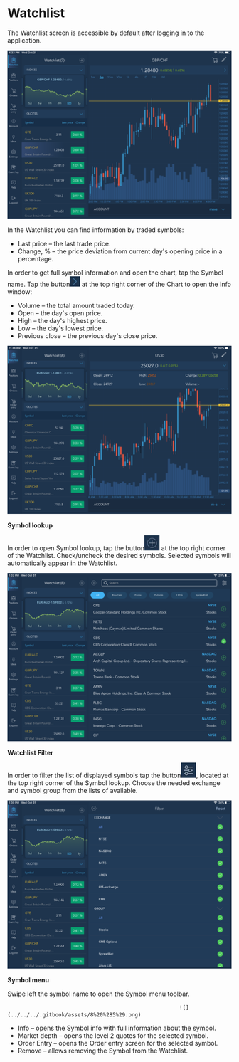 # Watchlist


The Watchlist screen is accessible by default after logging in to the application.

![](../../../.gitbook/assets/img_1582.PNG)


In the Watchlist you can find information by traded symbols:

* Last price – the last trade price.
* Change, % – the price deviation from current day's opening price in a percentage.

In order to get full symbol information and open the chart, tap the Symbol name. Tap the button![](../../../.gitbook/assets/2.jpg)
at the top right corner of the Chart to open the Info window:

* Volume – the total amount traded today.
* Open – the day's open price.
* High – the day's highest price.
* Low – the day's lowest price.
* Previous close – the previous day's close price.

![](../../../.gitbook/assets/3%20%282%29.png)


**Symbol lookup** 

In order to open Symbol lookup, tap the button![](../../../.gitbook/assets/4.jpg)
at the top right corner of the Watchlist. Check/uncheck the desired symbols. Selected symbols will automatically appear in the Watchlist.

![](../../../.gitbook/assets/5.png)


**Watchlist Filter** 

In order to filter the list of displayed symbols tap the button![](../../../.gitbook/assets/6.jpg), 
located at the top right corner of the Symbol lookup. Choose the needed exchange and symbol group from the lists of available.

![](../../../.gitbook/assets/7%20%283%29.png)


**Symbol menu**

Swipe left the symbol name to open the Symbol menu toolbar.

                                                          ![](../../../.gitbook/assets/8%20%285%29.png) 

* Info – opens the Symbol info with full information about the symbol.
* Market depth – opens the level 2 quotes for the selected symbol.
* Order Entry – opens the Order entry screen for the selected symbol.
* Remove – allows removing the Symbol from the Watchlist.



